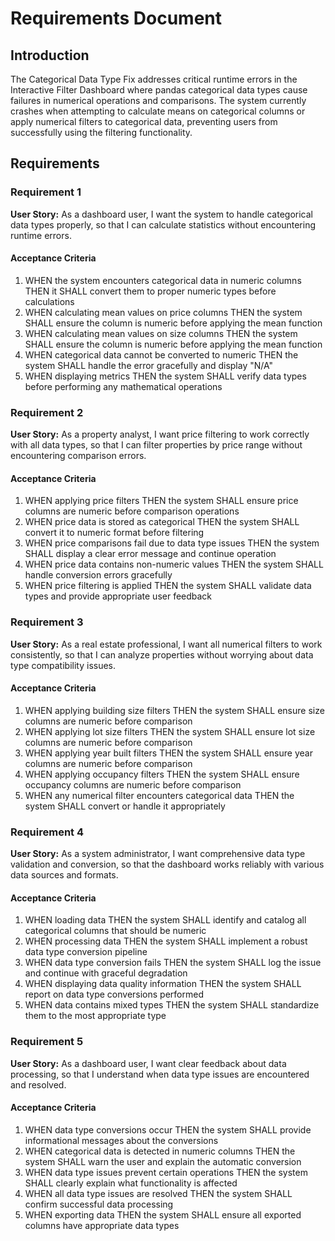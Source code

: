 # Requirements Document

## Introduction

The Categorical Data Type Fix addresses critical runtime errors in the Interactive Filter Dashboard where pandas categorical data types cause failures in numerical operations and comparisons. The system currently crashes when attempting to calculate means on categorical columns or apply numerical filters to categorical data, preventing users from successfully using the filtering functionality.

## Requirements

### Requirement 1

**User Story:** As a dashboard user, I want the system to handle categorical data types properly, so that I can calculate statistics without encountering runtime errors.

#### Acceptance Criteria

1. WHEN the system encounters categorical data in numeric columns THEN it SHALL convert them to proper numeric types before calculations
2. WHEN calculating mean values on price columns THEN the system SHALL ensure the column is numeric before applying the mean function
3. WHEN calculating mean values on size columns THEN the system SHALL ensure the column is numeric before applying the mean function
4. WHEN categorical data cannot be converted to numeric THEN the system SHALL handle the error gracefully and display "N/A"
5. WHEN displaying metrics THEN the system SHALL verify data types before performing any mathematical operations

### Requirement 2

**User Story:** As a property analyst, I want price filtering to work correctly with all data types, so that I can filter properties by price range without encountering comparison errors.

#### Acceptance Criteria

1. WHEN applying price filters THEN the system SHALL ensure price columns are numeric before comparison operations
2. WHEN price data is stored as categorical THEN the system SHALL convert it to numeric format before filtering
3. WHEN price comparisons fail due to data type issues THEN the system SHALL display a clear error message and continue operation
4. WHEN price data contains non-numeric values THEN the system SHALL handle conversion errors gracefully
5. WHEN price filtering is applied THEN the system SHALL validate data types and provide appropriate user feedback

### Requirement 3

**User Story:** As a real estate professional, I want all numerical filters to work consistently, so that I can analyze properties without worrying about data type compatibility issues.

#### Acceptance Criteria

1. WHEN applying building size filters THEN the system SHALL ensure size columns are numeric before comparison
2. WHEN applying lot size filters THEN the system SHALL ensure lot size columns are numeric before comparison  
3. WHEN applying year built filters THEN the system SHALL ensure year columns are numeric before comparison
4. WHEN applying occupancy filters THEN the system SHALL ensure occupancy columns are numeric before comparison
5. WHEN any numerical filter encounters categorical data THEN the system SHALL convert or handle it appropriately

### Requirement 4

**User Story:** As a system administrator, I want comprehensive data type validation and conversion, so that the dashboard works reliably with various data sources and formats.

#### Acceptance Criteria

1. WHEN loading data THEN the system SHALL identify and catalog all categorical columns that should be numeric
2. WHEN processing data THEN the system SHALL implement a robust data type conversion pipeline
3. WHEN data type conversion fails THEN the system SHALL log the issue and continue with graceful degradation
4. WHEN displaying data quality information THEN the system SHALL report on data type conversions performed
5. WHEN data contains mixed types THEN the system SHALL standardize them to the most appropriate type

### Requirement 5

**User Story:** As a dashboard user, I want clear feedback about data processing, so that I understand when data type issues are encountered and resolved.

#### Acceptance Criteria

1. WHEN data type conversions occur THEN the system SHALL provide informational messages about the conversions
2. WHEN categorical data is detected in numeric columns THEN the system SHALL warn the user and explain the automatic conversion
3. WHEN data type issues prevent certain operations THEN the system SHALL clearly explain what functionality is affected
4. WHEN all data type issues are resolved THEN the system SHALL confirm successful data processing
5. WHEN exporting data THEN the system SHALL ensure all exported columns have appropriate data types